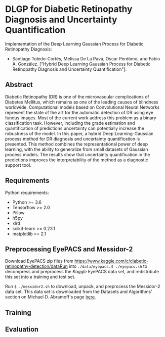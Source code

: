 # DLGP for Diabetic Retinopathy Diagnosis and Uncertainty Quantification

Implementation of the Deep Learning Gaussian Process for Diabetic Retinopathy Diagnosis:

* Santiago Toledo-Cortés, Melissa De La Pava, Oscar Perdómo, and Fabio A. González. ["Hybrid Deep Learning Gaussian Process for Diabetic Retinopathy Diagnosis and Uncertainty Quantification"].

## Abstract

Diabetic Retinopathy (DR) is one of the microvascular complications of Diabetes Mellitus, which remains as one of the leading causes of blindness worldwide. Computational models based on Convolutional Neural Networks represent the state of the art for the automatic detection of DR using eye fundus images. Most of the current work address this problem as a binary classification task. However, including the grade estimation and quantification of predictions uncertainty can potentially increase the robustness of the model. In this paper, a hybrid Deep Learning-Gaussian process method for DR diagnosis and uncertainty quantification is presented. This method combines the representational power of deep learning, with the ability to generalize from small datasets of Gaussian process models. The results show that uncertainty quantification in the predictions improves the interpretability of the method as a diagnostic support tool.

## Requirements

Python requirements:

- Python >= 3.6
- Tensorflow >= 2.0
- Pillow
- h5py
- xlrd
- scikit-learn >= 0.23.1
- matplotlib >= 2.1

## Preprocessing EyePACS and Messidor-2

Download EyePACS zip files from https://www.kaggle.com/c/diabetic-retinopathy-detection/dataRun into `./data/eyepacs`. `$ ./eyepacs.sh` to decompress and preprocess the _Kaggle_ EyePACS data set, and redistribute this set into a training and test set.

Run `$ ./messidor2.sh` to download, unpack, and preprocess the Messidor-2 data set. This data set is downloaded from the Datasets and Algorithms' section on Michael D. Abramoff's page [here](https://medicine.uiowa.edu/eye/abramoff).

## Training

## Evaluation